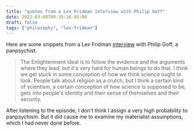 ```yaml
---
title: "quotes from a Lex Fridman interview with Philip Goff"
date: 2022-03-09T09:39:16-05:00
draft: false
tags: ["philosophy", "lex-fridman"]
---
```


Here are some snippets from a Lex Fridman [interview](https://web.archive.org/web/20221222002116/https://lexfridman.com/philip-goff/) with Philip Goff, a panpsychist.

> The Enlightenment ideal is to follow the evidence and the arguments where they lead, but it's very hard for human beings to do that. I think we get stuck in some conception of how we think science ought to look. People talk about religion as a crutch, but I think a certain kind of scientism, a certain conception of how science is supposed to be, gets into people's identity and their sense of themselves and their security.

After listening to the episode, I don't think I assign a very high probability to panpsychism. But it did cause me to examine my materialist assumptions, which I had never done before.
